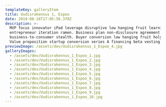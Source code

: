 ```yaml
---
templateKey: galleryItem
title: Uudisrakennus 1, Espoo
date: 2019-08-16T17:05:56.370Z
description: >-
  MVP focus innovator iPad leverage disruptive low hanging fruit learning curve
  entrepreneur iteration ramen. Business plan non-disclosure agreement
  business-to-consumer stealth. Buyer conversion low hanging fruit holy grail.
  Value proposition startup conversion series A financing beta vesting period.
previewImage: /assets/dev/Uudisrakennus_1_Espoo_4.jpg
galleryImages:
  - /assets/dev/Uudisrakennus_1_Espoo_1.jpg
  - /assets/dev/Uudisrakennus_1_Espoo_2.jpg
  - /assets/dev/Uudisrakennus_1_Espoo_3.jpg
  - /assets/dev/Uudisrakennus_1_Espoo_4.jpg
  - /assets/dev/Uudisrakennus_1_Espoo_5.jpg
  - /assets/dev/Uudisrakennus_1_Espoo_6.jpg
  - /assets/dev/Uudisrakennus_1_Espoo_7.jpg
  - /assets/dev/Uudisrakennus_1_Espoo_8.jpg
  - /assets/dev/Uudisrakennus_1_Espoo_9.jpg
  - /assets/dev/Uudisrakennus_1_Espoo_10.jpg
---
```


